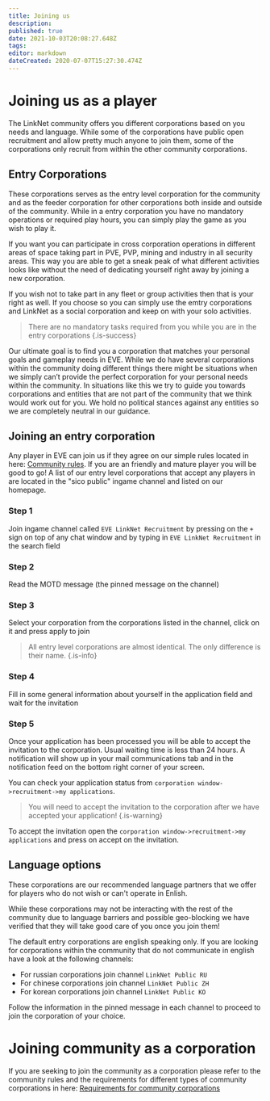 ```yaml
---
title: Joining us
description: 
published: true
date: 2021-10-03T20:08:27.648Z
tags: 
editor: markdown
dateCreated: 2020-07-07T15:27:30.474Z
---
```


# Joining us as a player
The LinkNet community offers you different corporations based on you needs and language. While some of the corporations have public open recruitment and allow pretty much anyone to join them, some of the corporations only recruit from within the other community corporations.

## Entry Corporations
These corporations serves as the entry level corporation for the community and as the feeder corporation for other corporations both inside and outside of the community. While in a entry corporation you have no mandatory operations or required play hours, you can simply play the game as you wish to play it.

If you want you can participate in cross corporation operations in different areas of space taking part in PVE, PVP, mining and industry in all security areas. This way you are able to get a sneak peak of what different activities looks like without the need of dedicating yourself right away by joining a new corporation.

If you wish not to take part in any fleet or group activities then that is your right as well. If you choose so you can simply use the emtry corporations and LinkNet as a social corporation and keep on with your solo activities.

> There are no mandatory tasks required from you while you are in the entry corporations
{.is-success}

Our ultimate goal is to find you a corporation that matches your personal goals and gameplay needs in EVE. While we do have several corporations within the community doing different things there might be situations when we simply can’t provide the perfect corporation for your personal needs within the community. In situations like this we try to guide you towards corporations and entities that are not part of the community that we think would work out for you. We hold no political stances against any entities so we are completely neutral in our guidance.

## Joining an entry corporation

Any player in EVE can join us if they agree on our simple rules located in here: [Community rules](/community/rules). If you are an friendly and mature player you will be good to go! A list of our entry level corporations that accept any players in are located in the "sico public" ingame channel and listed on our homepage.

### Step 1
Join ingame channel called `EVE LinkNet Recruitment` by pressing on the `+` sign on top of any chat window and by typing in `EVE LinkNet Recruitment` in the search field

### Step 2
Read the MOTD message (the pinned message on the channel)

### Step 3
Select your corporation from the corporations listed in the channel, click on it and press apply to join

> All entry level corporations are almost identical. The only difference is their name.
{.is-info}

### Step 4
Fill in some general information about yourself in the application field and wait for the invitation

### Step 5
Once your application has been processed you will be able to accept the invitation to the corporation. Usual waiting time is less than 24 hours. A notification will show up in your mail communications tab and in the notification feed on the bottom right corner of your screen.

You can check your application status from `corporation window->recruitment->my applications`.

> You will need to accept the invitation to the corporation after we have accepted your application!
{.is-warning}

To accept the invitation open the `corporation window->recruitment->my applications` and press on accept on the invitation.

## Language options
These corporations are our recommended language partners that we offer for players who do not wish or can't operate in Enlish. 

While these corporations may not be interacting with the rest of the community due to language barriers and possible geo-blocking we have verified that they will take good care of you once you join them!

The default entry corporations are english speaking only. If you are looking for corporations within the community that do not communicate in english have a look at the following channels:

- For russian corporations join channel `LinkNet Public RU`
- For chinese corporations join channel `LinkNet Public ZH`
- For korean corporations join channel `LinkNet Public KO`

Follow the information in the pinned message in each channel to proceed to join the corporation of your choice.

# Joining community as a corporation
If you are seeking to join the community as a corporation please refer to the community rules and the requirements for different types of community corporations in here: [Requirements for community corporations](/en/community/rules-and-requirements#partner-requirements)

